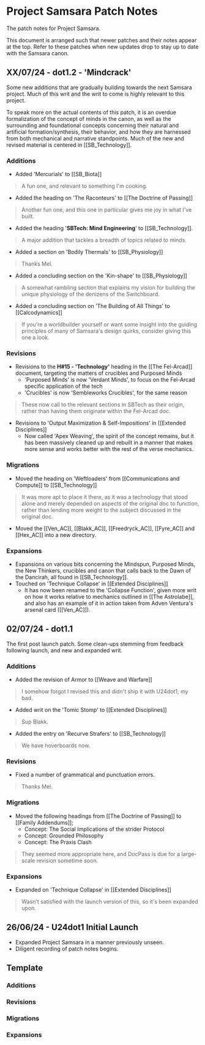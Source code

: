 # Project Samsara Patch Notes
The patch notes for Project Samsara.

This document is arranged such that newer patches and their notes appear at the top. Refer to these patches when new updates drop to stay up to date with the Samsara canon.

## XX/07/24 - dot1.2 - 'Mindcrack'
Some new additions that are gradually building towards the next Samsara project. Much of this writ and the writ to come is highly relevant to this project.

To speak more on the actual contents of this patch, it is an overdue formalization of the concept of minds in the canon, as well as the surrounding and foundational concepts concerning their natural and artificial formation/synthesis, their behavior, and how they are harnessed from both mechanical and narrative standpoints. Much of the new and revised material is centered in [[SB_Technology]]. 

### Additions
- Added 'Mercurials' to [[SB_Biota]]
> A fun one, and relevant to something I'm cooking.
- Added the heading on 'The Raconteurs' to [[The Doctrine of Passing]]
> Another fun one, and this one in particular gives me joy in what I've built. 
- Added the heading '**SBTech: Mind Engineering**' to [[SB_Technology]].
> A major addition that tackles a breadth of topics related to minds.
- Added a section on 'Bodily Thermals' to  [[SB_Physiology]]
> Thanks Mel.
- Added a concluding section on the 'Kin-shape' to [[SB_Physiology]]
> A somewhat rambling section that explains my vision for building the unique physiology of the denizens of the Switchboard.
- Added a concluding section on 'The Building of All Things' to [[Calcodynamics]]
> If you're a worldbuilder yourself or want some insight into the guiding principles of many of Samsara's design quirks, consider giving this one a look.

### Revisions
- Revisions to the **H#15 - 'Technology'** heading in the [[The Fel-Arcad]] document, targeting the matters of crucibles and Purposed Minds
	- 'Purposed Minds' is now 'Verdant Minds', to focus on the Fel-Arcad specific application of the tech
	- 'Crucibles' is now 'Sembleworks Crucibles', for the same reason
> These now call to the relevant sections in SBTech as their origin, rather than having them originate within the Fel-Arcad doc.
- Revisions to 'Output Maximization & Self-Impositions' in [[Extended Disciplines]]
	- Now called 'Apex Weaving', the spirit of the concept remains, but it has been massively cleaned up and rebuilt in a manner that makes more sense and works better with the rest of the verse mechanics. 

### Migrations
- Moved the heading on 'Weftloaders' from [[Communications and Compute]] to [[SB_Technology]]
> It was more apt to place it there, as it was a technology that stood alone and merely depended on aspects of the original doc to function, rather than lending more weight to the subject discussed in the original doc.
- Moved the [[Ven_AC]], [[Blakk_AC]], [[Freedryck_AC]], [[Fyre_AC]] and [[Hex_AC]] into a new directory.

### Expansions
- Expansions on various bits concerning the Mindspun, Purposed Minds, the New Thinkers, crucibles and canon that calls back to the Dawn of the Dancirah, all found in [[SB_Technology]].
- Touched on 'Technique Collapse' in [[Extended Disciplines]]
	- It has now been renamed to the 'Collapse Function', given more writ on how it works relative to mechanics outlined in [[The Astrolabe]], and also has an example of it in action taken from Adven Ventura's arsenal card ([[Ven_AC]]).

## 02/07/24 - dot1.1
The first post launch patch. Some clean-ups stemming from feedback following launch, and new and expanded writ.

### Additions
- Added the revision of Armor to [[Weave and Warfare]]
> I somehow forgot I revised this and didn't ship it with U24dot1; my bad.
- Added writ on the 'Tomic Stomp' to [[Extended Disciplines]]
> Sup Blakk.
- Added the entry on 'Recurve Strafers' to [[SB_Technology]]
> We have hoverboards now.

### Revisions
- Fixed a number of grammatical and punctuation errors.
> Thanks Mel.

### Migrations
- Moved the following headings from [[The Doctrine of Passing]] to [[Family Addendums]];
	- Concept: The Social Implications of the strider Protocol
	- Concept: Grounded Philosophy
	- Concept: The Praxis Clash
> They seemed more appropriate here, and DocPass is due for a large-scale revision sometime soon.

### Expansions
- Expanded on 'Technique Collapse' in [[Extended Disciplines]]
> Wasn't satisfied with the launch version of this, so it's been expanded upon.

## 26/06/24 - U24dot1 Initial Launch
- Expanded Project Samsara in a manner previously unseen.
- Diligent recording of patch notes begins.

## Template
### Additions
### Revisions
### Migrations
### Expansions
